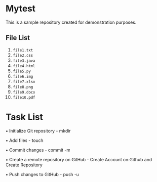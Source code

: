 # Mytest

This is a sample repository created for demonstration purposes.

## File List

1. `file1.txt`
2. `file2.css`
3. `file3.java`
4. `file4.html`
5. `file5.py`
6. `file6.img`
7. `file7.xlsx`
8. `file8.png`
9. `file9.docx`
10. `file10.pdf`


# Task List

 • Initialize Git repository - mkdir

 • Add files - touch

 • Commit changes - commit -m
 
 • Create a remote repository on GitHub - Create Account on Github and Create Repository
 
 • Push changes to GitHub - push -u

 
